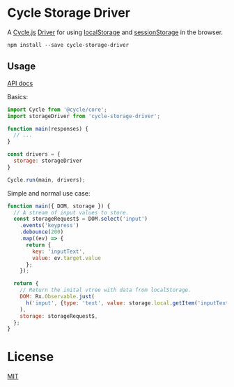 # Cycle Storage Driver

A [Cycle.js](http://cycle.js.org) [Driver](http://cycle.js.org/drivers.html) for using
[localStorage](https://developer.mozilla.org/en-US/docs/Web/API/Window/localStorage) and
[sessionStorage](https://developer.mozilla.org/en-US/docs/Web/API/Window/sessionStorage)
 in the browser.

```
npm install --save cycle-storage-driver
```

## Usage

[API docs](https://github.com/kahlil/cycle-storage-driver/blob/master/docs/api.md)

Basics:

```js
import Cycle from '@cycle/core';
import storageDriver from 'cycle-storage-driver';

function main(responses) {
  // ...
}

const drivers = {
  storage: storageDriver
}

Cycle.run(main, drivers);
```

Simple and normal use case:

```js
function main({ DOM, storage }) {
  // A stream of input values to store.
  const storageRequest$ = DOM.select('input')
    .events('keypress')
    .debounce(200)
    .map((ev) => {
      return {
        key: 'inputText',
        value: ev.target.value
      };
    });

  return {
    // Return the inital vtree with data from localStorage.
    DOM: Rx.Observable.just(
      h('input', {type: 'text', value: storage.local.getItem('inputText')})
    ),
    storage: storageRequest$,
  };
}
```

# License

[MIT](https://github.com/kahlil/cycle-storage-driver/blob/master/LICENSE)
